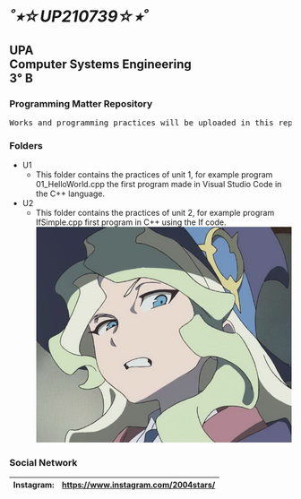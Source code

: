 # ___˚⭒☆UP210739☆⭒˚___
## UPA<br>Computer Systems Engineering<br>3° B
### Programming Matter Repository
<pre>Works and programming practices will be uploaded in this repository.</pre>

### Folders
- U1
  - This folder contains the practices of unit 1, for example program 01_HelloWorld.cpp the first program made in Visual Studio Code in the C++ language.
- U2
  - This folder contains the practices of unit 2, for example program IfSimple.cpp first program in C++ using the If code.<br>
![):](imagen/wtf.jpg)

### Social Network
|Instagram: | https://www.instagram.com/2004stars/ |
|:--------- |:------------------------------------ |
